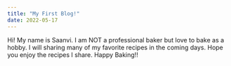 ```yaml
---
title: "My First Blog!"
date: 2022-05-17
---
```

Hi! My name is Saanvi. I am NOT a professional baker but love to bake as a hobby. I will sharing many of my favorite recipes in the coming days. Hope you enjoy the recipes I share. Happy Baking!! 
